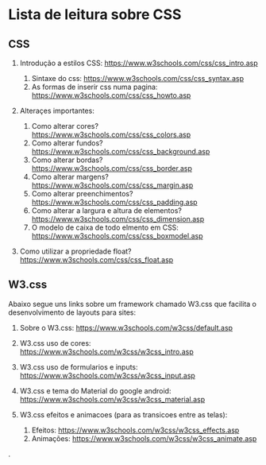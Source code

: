 # Lista de leitura sobre CSS

## CSS
1. Introdução a estilos CSS: https://www.w3schools.com/css/css_intro.asp
    1. Sintaxe do css: https://www.w3schools.com/css/css_syntax.asp
    2. As formas de inserir css numa pagina: https://www.w3schools.com/css/css_howto.asp
  
2. Alteraçes importantes:
    1. Como alterar cores? https://www.w3schools.com/css/css_colors.asp
    2. Como alterar fundos? https://www.w3schools.com/css/css_background.asp
    3. Como alterar bordas? https://www.w3schools.com/css/css_border.asp
    4. Como alterar margens? https://www.w3schools.com/css/css_margin.asp
    5. Como alterar preenchimentos? https://www.w3schools.com/css/css_padding.asp
    6. Como alterar a largura e altura de elementos? https://www.w3schools.com/css/css_dimension.asp
    7. O modelo de caixa de todo elmento em CSS: https://www.w3schools.com/css/css_boxmodel.asp
  
3. Como utilizar a propriedade float? https://www.w3schools.com/css/css_float.asp


## W3.css

Abaixo segue uns links sobre um framework chamado W3.css que facilita o desenvolvimento de layouts para sites:

1. Sobre o W3.css: https://www.w3schools.com/w3css/default.asp

2. W3.css uso de cores: https://www.w3schools.com/w3css/w3css_intro.asp

3. W3.css uso de formularios e inputs: https://www.w3schools.com/w3css/w3css_input.asp

4. W3.css e tema do Material do google android: https://www.w3schools.com/w3css/w3css_material.asp

5. W3.css efeitos e animacoes (para as transicoes entre as telas): 
    1. Efeitos: https://www.w3schools.com/w3css/w3css_effects.asp
    2. Animações: https://www.w3schools.com/w3css/w3css_animate.asp
    
.

